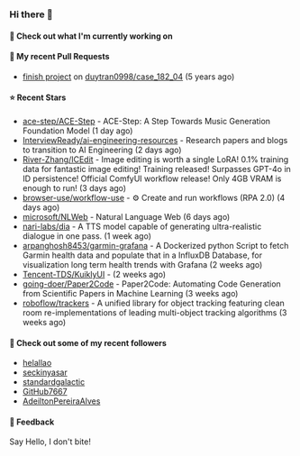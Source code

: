 ### Hi there 👋

#### 👷 Check out what I'm currently working on

#### 🔨 My recent Pull Requests

- [finish project](https://github.com/duytran0998/case_182_04/pull/1) on [duytran0998/case_182_04](https://github.com/duytran0998/case_182_04) (5 years ago)

#### ⭐ Recent Stars

- [ace-step/ACE-Step](https://github.com/ace-step/ACE-Step) - ACE-Step: A Step Towards Music Generation Foundation Model (1 day ago)
- [InterviewReady/ai-engineering-resources](https://github.com/InterviewReady/ai-engineering-resources) - Research papers and blogs to transition to AI Engineering (2 days ago)
- [River-Zhang/ICEdit](https://github.com/River-Zhang/ICEdit) - Image editing is worth a single LoRA! 0.1% training data for fantastic image editing! Training released! Surpasses GPT-4o in ID persistence! Official ComfyUI workflow release! Only 4GB VRAM is enough to run!  (3 days ago)
- [browser-use/workflow-use](https://github.com/browser-use/workflow-use) - ⚙️ Create and run workflows (RPA 2.0) (4 days ago)
- [microsoft/NLWeb](https://github.com/microsoft/NLWeb) - Natural Language Web (6 days ago)
- [nari-labs/dia](https://github.com/nari-labs/dia) - A TTS model capable of generating ultra-realistic dialogue in one pass. (1 week ago)
- [arpanghosh8453/garmin-grafana](https://github.com/arpanghosh8453/garmin-grafana) - A Dockerized python Script to fetch Garmin health data and populate that in a InfluxDB Database, for visualization long term health trends with Grafana (2 weeks ago)
- [Tencent-TDS/KuiklyUI](https://github.com/Tencent-TDS/KuiklyUI) -  (2 weeks ago)
- [going-doer/Paper2Code](https://github.com/going-doer/Paper2Code) - Paper2Code: Automating Code Generation from Scientific Papers in Machine Learning (3 weeks ago)
- [roboflow/trackers](https://github.com/roboflow/trackers) - A unified library for object tracking featuring clean room re-implementations of leading multi-object tracking algorithms (3 weeks ago)

#### 👯 Check out some of my recent followers

- [helallao](https://github.com/helallao)
- [seckinyasar](https://github.com/seckinyasar)
- [standardgalactic](https://github.com/standardgalactic)
- [GitHub7667](https://github.com/GitHub7667)
- [AdeiltonPereiraAlves](https://github.com/AdeiltonPereiraAlves)

#### 💬 Feedback

Say Hello, I don't bite!